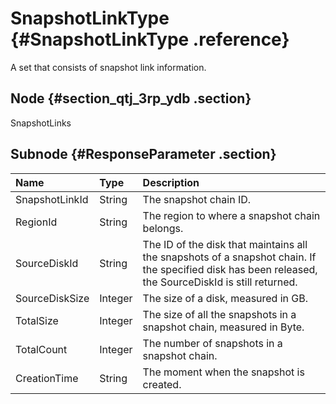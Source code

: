 # SnapshotLinkType {#SnapshotLinkType .reference}

A set that consists of snapshot link information.

## Node {#section_qtj_3rp_ydb .section}

SnapshotLinks

## Subnode {#ResponseParameter .section}

|Name|Type|Description|
|:---|:---|:----------|
|SnapshotLinkId|String|The snapshot chain ID.|
|RegionId|String|The region to where a snapshot chain belongs.|
|SourceDiskId|String|The ID of the disk that maintains all the snapshots of a snapshot chain. If the specified disk has been released, the SourceDiskId is still returned.|
|SourceDiskSize|Integer|The size of a disk, measured in GB.|
|TotalSize|Integer|The size of all the snapshots in a snapshot chain, measured in Byte.|
|TotalCount|Integer|The number of snapshots in a snapshot chain.|
|CreationTime|String|The moment when the snapshot is created.|

